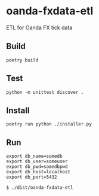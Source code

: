 # oanda-fxdata-etl
ETL for Oanda FX tick data

## Build
```
poetry build
```

## Test
```
python -m unittest discover .
```

## Install
```
poetry run python ./installer.py
```

## Run
```
export db_name=somedb
export db_user=someuser
export db_pwd=somedbpwd
export db_host=localhost
export db_port=5432

$ ./dist/oanda-fxdata-etl
```
